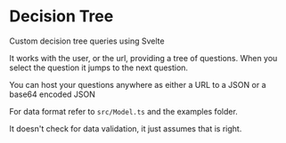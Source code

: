 # Decision Tree

Custom decision tree queries using Svelte

It works with the user, or the url, providing a tree of questions. When you select the question it jumps to the next question.

You can host your questions anywhere as either a URL to a JSON or a base64 encoded JSON

For data format refer to `src/Model.ts` and the examples folder.

It doesn't check for data validation, it just assumes that is right.
